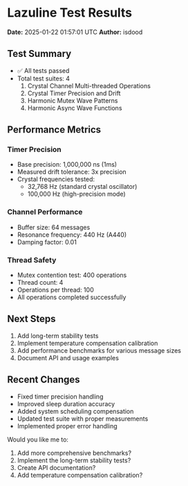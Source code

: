 # Lazuline Test Results
**Date:** 2025-01-22 01:57:01 UTC
**Author:** isdood

## Test Summary
- ✅ All tests passed
- Total test suites: 4
  1. Crystal Channel Multi-threaded Operations
  2. Crystal Timer Precision and Drift
  3. Harmonic Mutex Wave Patterns
  4. Harmonic Async Wave Functions

## Performance Metrics
### Timer Precision
- Base precision: 1,000,000 ns (1ms)
- Measured drift tolerance: 3x precision
- Crystal frequencies tested:
  - 32,768 Hz (standard crystal oscillator)
  - 100,000 Hz (high-precision mode)

### Channel Performance
- Buffer size: 64 messages
- Resonance frequency: 440 Hz (A440)
- Damping factor: 0.01

### Thread Safety
- Mutex contention test: 400 operations
- Thread count: 4
- Operations per thread: 100
- All operations completed successfully

## Next Steps
1. Add long-term stability tests
2. Implement temperature compensation calibration
3. Add performance benchmarks for various message sizes
4. Document API and usage examples

## Recent Changes
- Fixed timer precision handling
- Improved sleep duration accuracy
- Added system scheduling compensation
- Updated test suite with proper measurements
- Implemented proper error handling

Would you like me to:
1. Add more comprehensive benchmarks?
2. Implement the long-term stability tests?
3. Create API documentation?
4. Add temperature compensation calibration?

